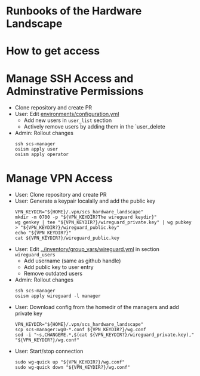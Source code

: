 # Runbooks of the Hardware Landscape

# How to get access

# Manage SSH Access and Adminstrative Permissions

* Clone repository and create PR
* User: Edit [environments/configuration.yml](../environments/configuration.yml)
  * Add new users in `user_list` section
  * Actively remove users by adding them in the `user_delete
* Admin: Rollout changes
  ```
  ssh scs-manager
  osism apply user
  osism apply operator
  ```

# Manage VPN Access

* User: Clone repository and create PR
* User: Generate a keypair localally and add the public key
  ```
  VPN_KEYDIR="${HOME}/.vpn/scs_hardware_landscape"
  mkdir -m 0700 -p "${VPN_KEYDIR?The wireguard keydir}"
  wg genkey | tee "${VPN_KEYDIR?}/wireguard_private.key" | wg pubkey > "${VPN_KEYDIR?}/wireguard_public.key"
  echo "${VPN_KEYDIR?}"
  cat ${VPN_KEYDIR?}/wireguard_public.key
  ```
* User: Edit [../inventory/group_vars/wireguard.yml](../inventory/group_vars/wireguard.yml) in section ``wireguard_users``
  * Add username (same as github handle)
  * Add public key to user entry
  * Remove outdated users
* Admin: Rollout changes
  ```
  ssh scs-manager
  osism apply wireguard -l manager
  ```
* User: Download config from the homedir of the managers and add private key
  ```
  VPN_KEYDIR="${HOME}/.vpn/scs_hardware_landscape"
  scp scs-manager:wg0-*.conf ${VPN_KEYDIR?}/wg.conf
  sed -i "~s,CHANGEME.*,$(cat ${VPN_KEYDIR?}/wireguard_private.key)," "${VPN_KEYDIR?}/wg.conf"
  ```
* User: Start/stop connection
  ```
  sudo wg-quick up "${VPN_KEYDIR?}/wg.conf"
  sudo wg-quick down "${VPN_KEYDIR?}/wg.conf"
  ```

